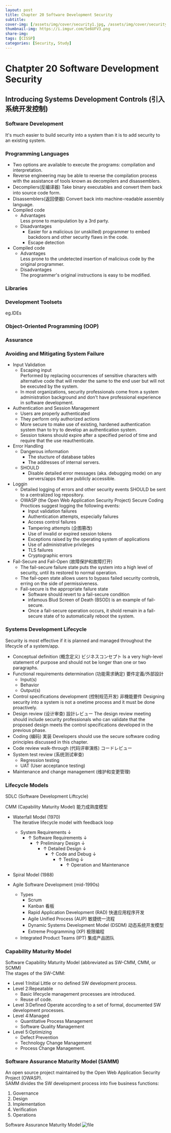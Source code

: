 ```yaml
---
layout: post
title: Chapter 20 Software Development Security
subtitle: 
cover-img: [/assets/img/cover/security1.jpg, /assets/img/cover/security2.jpg, /assets/img/cover/security3.jpg]
thumbnail-img: https://i.imgur.com/Se6UFV3.png
share-img:
tags: [CISSP]
categories: [Security, Study]
---
```


# Chatpter 20 Software Development Security

## Introducing Systems Development Controls (引入系统开发控制)
### Software Development
It's much easier to build security into a system than it is to add security to an existing system. 
### Programming Languages
+ Two options are available to execute the programs: compilation and interpretation.
+ Reverse engineering may be able to reverse the compilation process with the assistance of tools known as decompilers and disassemblers.
+ Decompliers(反编译器) 
  Take binary executables and convert them back into source code form.
+ Disassemblers(返回便器) 
  Convert back into machine-readable assembly language.
+ Compiled code
  + Advantages  
    Less prone to manipulation by a 3rd party.
  + Disadvantages
    + Easier for a malicious (or unskilled) programmer to embed backdoors and other security flaws in the code.
    + Escape detection
+ Compiled code
  + Advantages  
    Less prone to the undetected insertion of malicious code by the original programmer.
  + Disadvantages  
    The programmer's original instructions is easy to be modified.

### Libraries
### Development Toolsets
eg.IDEs
### Object-Oriented Programming (OOP)
### Assurance
### Avoiding and Mitigating System Failure
+ Input Validation
  + Escaping input  
    Performed by replacing occurrences of sensitive characters with alternative code that will render the same to the end user but will not be executed by the system.
  + In most organizations, security professionals come from a system administration background and don't have professional experience in software development.
+ Authentication and Session Management
  + Users are properly authenticated
  + They perform only authorized actions
  + More secure to make use of existing, hardened authentication system than to try to develop an authentication system.
  + Session tokens should expire after a specified period of time and require that the use reauthenticate.
+ Error Handling
  + Dangerous information
    + The stucture of database tables
    + The addresses of internal servers.
  + SHOULD
    + Disable detailed error messages (aka. debugging mode) on any servers/apps that are publicly accessible.
+ Loggin
  + Detailed logging of errors and other security events SHOULD be sent to a centralized log repository.
  + OWASP (the Open Web Application Security Project) Secure Coding Proctices suggest logging the following events:
    + Input validation failures
    + Authentication attempts, especially failures
    + Access control failures
    + Tampering attempts (企图篡改)
    + Use of invalid or expired session tokens
    + Exceptions raised by the operating system of applications
    + Use of administrative privileges
    + TLS failures
    + Cryptographic errors
+ Fail-Secure and Fail-Open (故障保护和故障打开)
  + The fail-secure failure state puts the system into a high level of security, until its restored to normal operation.
  + The fail-open state allows users to bypass failed security controls, erring on the side of permissiveness.
  + Fail-secure is the appropriate failure state
    + Software should revert to a fail-secure condition
    + infamous Blud Screen of Death (BSOD) is an example of fail-secure.
    + Once a fail-secure operation occurs, it shold remain in a fail-secure state of to automatically reboot the system.

### Systems Development Lifecycle
Security is most effective if it is planned and managed throughout the lifecycle of a system/app.
+ Conceptual definition (概念定义) ビジネスコンセプト
Is a very high-level statement of purpose and should not be longer than one or two paragraphs.
+ Functional requirements determination (功能需求确定) 要件定義/外部設計
  + Input(s)
  + Behavior
  + Output(s)
+ Control specifications development (控制规范开发) 非機能要件
Designing security into a system is not a onetime process and it must be done proactively.
+ Design review (设计审查) 設計レビュー
The design review meeting should include security professionals who can validate that the proposed design meets the control specifications developed in the previous phase.
+ Coding (编码) 実装
Developers should use the secure software coding principles discussed in this chapter.
+ Code review walk-through (代码评审演练) コードレビュー
+ System test review (系统测试审查)
  + Regression testing
  + UAT (User acceptance testing) 
+ Maintenance and change management (维护和变更管理)

### Lifecycle Models
SDLC (Software Development Liftcycle)

CMM (Capability Maturity Model) 能力成熟度模型

+ Waterfall Model (1970)  
The iterative lifecycle model with feedback loop
  + System Requirements ↓
    + ↑ Software Requirements ↓
      + ↑ Preliminary Design ↓
        + ↑ Detailed Design ↓
          + ↑ Code and Debug ↓
            + ↑ Testing ↓
              + ↑ Operation and Maintenance

+ Spiral Model (1988)
+ Agile Software Development (mid-1990s)
  + Types
    + Scrum
    + Kanban 看板
    + Rapid Application Development (RAD) 快速应用程序开发
    + Agile Unified Process (AUP) 敏捷统一流程
    + Dynamic Systems Development Model (DSDM) 动态系统开发模型
    + Extreme Programming (XP) 极限编程
  + Integrated Product Teams (IPT) 集成产品团队

### Capability Maturity Model
Software Capability Maturity Model (abbreviated as SW-CMM, CMM, or SCMM)  
The stages of the SW-CMM:
+ Level 1:Initial
Little or no defined SW development process.
+ Level 2:Repeatable
  + Basic lifecycle management processes are introduced.
  + Reuse of code.
+ Level 3:Defined
Operate according to a set of formal, documented SW development processes.
+ Level 4:Managed
  + Quantitative Process Management
  + Software Quality Management
+ Level 5:Optimizing
  + Defect Prevention
  + Technology Change Management
  + Process Change Management.

### Software Assurance Maturity Model (SAMM)
An open source project maintained by the Open Web Application Security Project (OWASP).  
SAMM divides the SW development process into five business functions:

1. Governance
1. Design
1. Implementation
1. Verification
1. Operations

Software Assurance Maturity Model
![file](https://i.imgur.com/1w1NpnR.png)

